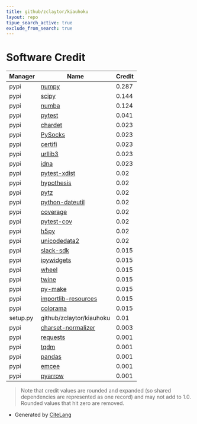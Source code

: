 ```yaml
---
title: github/zclaytor/kiauhoku
layout: repo
tipue_search_active: true
exclude_from_search: true
---
```

# Software Credit

|Manager|Name|Credit|
|-------|----|------|
|pypi|[numpy](https://www.numpy.org)|0.287|
|pypi|[scipy](https://www.scipy.org)|0.144|
|pypi|[numba](https://numba.pydata.org)|0.124|
|pypi|[pytest](https://pypi.org/project/pytest)|0.041|
|pypi|[chardet](https://github.com/chardet/chardet)|0.023|
|pypi|[PySocks](https://github.com/Anorov/PySocks)|0.023|
|pypi|[certifi](https://github.com/certifi/python-certifi)|0.023|
|pypi|[urllib3](https://urllib3.readthedocs.io/)|0.023|
|pypi|[idna](https://github.com/kjd/idna)|0.023|
|pypi|[pytest-xdist](https://pypi.org/project/pytest-xdist)|0.02|
|pypi|[hypothesis](https://pypi.org/project/hypothesis)|0.02|
|pypi|[pytz](https://pypi.org/project/pytz)|0.02|
|pypi|[python-dateutil](https://pypi.org/project/python-dateutil)|0.02|
|pypi|[coverage](https://pypi.org/project/coverage)|0.02|
|pypi|[pytest-cov](https://pypi.org/project/pytest-cov)|0.02|
|pypi|[h5py](https://pypi.org/project/h5py)|0.02|
|pypi|[unicodedata2](https://pypi.org/project/unicodedata2)|0.02|
|pypi|[slack-sdk](https://github.com/slackapi/python-slack-sdk)|0.015|
|pypi|[ipywidgets](https://pypi.org/project/ipywidgets)|0.015|
|pypi|[wheel](https://pypi.org/project/wheel)|0.015|
|pypi|[twine](https://pypi.org/project/twine)|0.015|
|pypi|[py-make](https://pypi.org/project/py-make)|0.015|
|pypi|[importlib-resources](https://pypi.org/project/importlib-resources)|0.015|
|pypi|[colorama](https://pypi.org/project/colorama)|0.015|
|setup.py|github/zclaytor/kiauhoku|0.01|
|pypi|[charset-normalizer](https://github.com/ousret/charset_normalizer)|0.003|
|pypi|[requests](https://requests.readthedocs.io)|0.001|
|pypi|[tqdm](https://tqdm.github.io)|0.001|
|pypi|[pandas](https://pandas.pydata.org)|0.001|
|pypi|[emcee](https://emcee.readthedocs.io)|0.001|
|pypi|[pyarrow](https://arrow.apache.org/)|0.001|


> Note that credit values are rounded and expanded (so shared dependencies are represented as one record) and may not add to 1.0. Rounded values that hit zero are removed.


- Generated by [CiteLang](https://github.com/vsoch/citelang)
